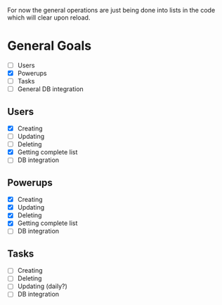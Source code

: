 For now the general operations are just being done into lists in the code which will clear upon reload.


# General Goals
- [ ] Users
- [x] Powerups
- [ ] Tasks
- [ ] General DB integration

## Users
- [x] Creating
- [ ] Updating
- [ ] Deleting
- [x] Getting complete list
- [ ] DB integration

## Powerups
- [x] Creating
- [x] Updating
- [x] Deleting
- [x] Getting complete list
- [ ] DB integration

## Tasks
- [ ] Creating
- [ ] Deleting
- [ ] Updating (daily?)
- [ ] DB integration
